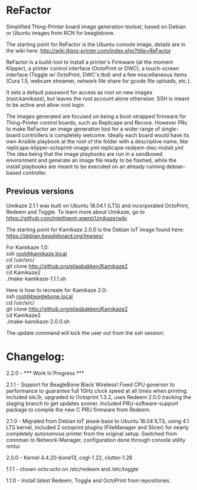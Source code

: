 # ReFactor
Simplified Thing-Printer board image generation toolset, based on Debian or Ubuntu images from RCN for beaglebone.

The starting point for ReFactor is the Ubuntu console image, details are in the wiki here:
http://wiki.thing-printer.com/index.php?title=ReFactor

ReFactor is a build-tool to install a printer's Firmware (at the moment Klipper), a printer control interface (OctoPrint or DWC), a touch-screen interface (Toggle w/ OctoPrint, DWC's tbd) and a few miscellaneous items (Cura 1.5, webcam streamer, network file share for gcode file uploads, etc.). 

It sets a default password for access as root on new images (root:kamikaze), but leaves the root account alone otherwise.
SSH is meant to be active and allow root login.

The images generated are focused on being a boot-strapped firmware for Thing-Printer control boards, such as Replicape and Recore. However PRs to make ReFactor an image generation tool for a wider range of single-board controllers is completely welcome. Ideally each board would have its own Ansible playbook at the root of the folder with a descriptive name, like
    replicape-klipper-octoprint-image.yml
    replicape-redeem-dwc-install.yml
The idea being that the image playbooks are run in a sandboxed environment and generate an image file ready to be flashed, while the install playbooks are meant to be executed on an already running debian-based controller.

## Previous versions

Umikaze 2.1.1 was built on Ubuntu 18.04.1 (LTS) and incorporated OctoPrint, Redeem and Toggle.
To learn more about Umikaze, go to https://github.com/intelligent-agent/Umikaze/wiki

The starting point for Kamikaze 2.0.0 is the Debian IoT image found here: 
https://debian.beagleboard.org/images/

For Kamikaze 1.0:  
    ssh root@kamikaze.local  
    cd /usr/src/  
    git clone http://github.org/eliasbakken/Kamikaze2  
    cd Kamikaze2  
    ./make-kamikaze-1.1.1.sh  

Here is how to recreate for Kamikaze 2.0:  
    ssh root@beaglebone.local  
    cd /usr/src/  
    git clone http://github.org/eliasbakken/Kamikaze2  
    cd Kamikaze2  
    ./make-kamikaze-2.0.0.sh  


The update command will kick the user out from the ssh session. 

# Changelog: 
2.2.0 - *** Work In Progress ***


2.1.1 - Support for BeagleBone Black Wireless! Fixed CPU governor to performance to guarantee full 1GHz clock speed at all times when printing. Included slic3r, upgraded to Octoprint 1.3.2, uses Redeem 2.0.0 tracking the staging branch to get updates sooner. Included PRU-software-support package to compile the new C PRU firmware from Redeem.

2.1.0 - Migrated from Debian IoT jessie base to Ubuntu 16.04.1LTS, using 4.1 LTS kernel, included 2 octoprint plugins (FileManager and Slicer) for nearly completely autonomous printer from the original setup. Switched from connman to Network-Manager, configuration done through console utility nmtui

2.0.0 - Kernel 4.4.20-bone13, cogl-1.22, clutter-1.26

1.1.1 - chown octo:octo on /etc/redeem and /etc/toggle

1.1.0 - Install latest Redeem, Toggle and OctoPrint from repositories. 


